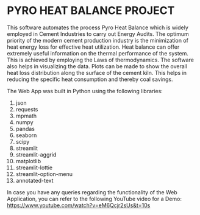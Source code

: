 # PYRO HEAT BALANCE PROJECT

This software automates the process Pyro Heat Balance which is widely employed in Cement Industries to carry out Energy Audits. The optimum priority of the modern cement production industry is the minimization of heat energy loss for effective heat utilization. Heat balance can offer extremely useful information on the thermal performance of the system. This is achieved by employing the Laws of thermodynamics.
The software also helps in visualizing the data. Plots can be made to show the overall heat loss distribution along the surface of the cement kiln. This helps in reducing the specific heat consumption and thereby coal savings.

The Web App was built in Python using the following libraries:
1. json
2. requests
3. mpmath
4. numpy
5. pandas
6. seaborn
7. scipy
8. streamlit
9. streamlit-aggrid
10. matplotlib
11. streamlit-lottie
12. streamlit-option-menu
13. annotated-text

In case you have any queries regarding the functionality of the Web Application, you can refer to the following YouTube video for a Demo:
https://www.youtube.com/watch?v=eM6Qcjr2sUs&t=10s


